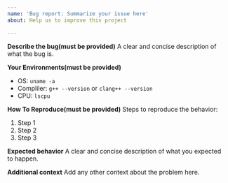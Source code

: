 ```yaml
---
name: 'Bug report: Summarize your issue here'
about: Help us to improve this project

---
```


**Describe the bug(__must be provided__)**
A clear and concise description of what the bug is.

**Your Environments(__must be provided__)**
  * OS: `uname -a`
  * Compliler: `g++ --version` or `clang++ --version`
  * CPU: `lscpu`

**How To Reproduce(__must be provided__)**
Steps to reproduce the behavior:
  1. Step 1
  2. Step 2
  3. Step 3

**Expected behavior**
A clear and concise description of what you expected to happen.

**Additional context**
Add any other context about the problem here.

